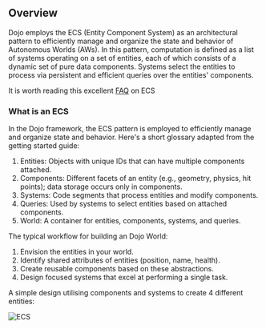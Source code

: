 ## Overview

Dojo employs the ECS (Entity Component System) as an architectural pattern to efficiently manage and organize the state and behavior of Autonomous Worlds (AWs). In this pattern, computation is defined as a list of systems operating on a set of entities, each of which consists of a dynamic set of pure data components. Systems select the entities to process via persistent and efficient queries over the entities' components.

It is worth reading this excellent [FAQ](https://github.com/SanderMertens/ecs-faq) on ECS

### What is an ECS

In the Dojo framework, the ECS pattern is employed to efficiently manage and organize state and behavior. Here's a short glossary adapted from the getting started guide:

1. Entities: Objects with unique IDs that can have multiple components attached.
2. Components: Different facets of an entity (e.g., geometry, physics, hit points); data storage occurs only in components.
3. Systems: Code segments that process entities and modify components.
4. Queries: Used by systems to select entities based on attached components.
5. World: A container for entities, components, systems, and queries.

The typical workflow for building an Dojo World:

1. Envision the entities in your world.
2. Identify shared attributes of entities (position, name, health).
3. Create reusable components based on these abstractions.
4. Design focused systems that excel at performing a single task.

A simple design utilising components and systems to create 4 different entities:

![ECS](../images/ECS.png)